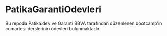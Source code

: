 # PatikaGarantiOdevleri

Bu repoda Patika.dev ve Garanti BBVA tarafından düzenlenen bootcamp'in cumartesi derslerinin ödevleri bulunmaktadır.
